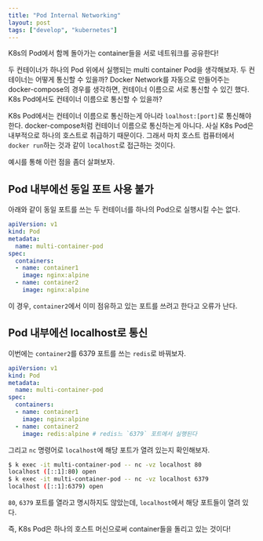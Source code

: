 ```yaml
---
title: "Pod Internal Networking"
layout: post
tags: ["develop", "kubernetes"]
---
```


K8s의 Pod에서 함께 돌아가는 container들을 서로 네트워크를 공유한다!

두 컨테이너가 하나의 Pod 위에서 실행되는 multi container Pod을 생각해보자. 두 컨테이너는 어떻게 통신할 수 있을까? Docker Network를 자동으로 만들어주는 docker-compose의 경우를 생각하면, 컨테이너 이름으로 서로 통신할 수 있긴 했다. K8s Pod에서도 컨테이너 이름으로 통신할 수 있을까?

K8s Pod에서는 컨테이너 이름으로 통신하는게 아니라 `loalhost:[port]`로 통신해야 한다. docker-compose처럼 컨테이너 이름으로 통신하는게 아니다. 사실 K8s Pod은 내부적으로 하나의 호스트로 취급하기 때문이다. 그래서 마치 호스트 컴퓨터에서 `docker run`하는 것과 같이 `localhost`로 접근하는 것이다.

예시를 통해 이런 점을 좀더 살펴보자.

## Pod 내부에선 동일 포트 사용 불가

아래와 같이 동일 포트를 쓰는 두 컨테이너를 하나의 Pod으로 실행시킬 수는 없다.

```yaml
apiVersion: v1
kind: Pod
metadata:
  name: multi-container-pod
spec:
  containers:
  - name: container1
    image: nginx:alpine
  - name: container2
    image: nginx:alpine
```

이 경우, `container2`에서 이미 점유하고 있는 포트를 쓰려고 한다고 오류가 난다.

## Pod 내부에선 localhost로 통신

이번에는 `container2`를 6379 포트를 쓰는 `redis`로 바꿔보자.

```yaml
apiVersion: v1
kind: Pod
metadata:
  name: multi-container-pod
spec:
  containers:
  - name: container1
    image: nginx:alpine
  - name: container2
    image: redis:alpine # redis느 `6379` 포트에서 실행된다
```

그리고 `nc` 명령어로 `localhost`에 해당 포트가 열려 있는지 확인해보자.

```bash
$ k exec -it multi-container-pod -- nc -vz localhost 80
localhost ([::1]:80) open
$ k exec -it multi-container-pod -- nc -vz localhost 6379
localhost ([::1]:6379) open
```

`80`, `6379` 포트를 열라고 명시하지도 않았는데, `localhost`에서 해당 포트들이 열려 있다.

즉, K8s Pod은 하나의 호스트 머신으로써 container들을 돌리고 있는 것이다!

